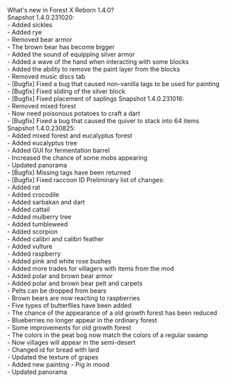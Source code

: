 What's new in Forest X Reborn 1.4.0?<br />
Snapshot 1.4.0.231020:
<br /> - Added sickles
<br /> - Added rye
<br /> - Removed bear armor
<br /> - The brown bear has become bigger
<br /> - Added the sound of equipping silver armor
<br /> - Added a wave of the hand when interacting with some blocks
<br /> - Added the ability to remove the paint layer from the blocks
<br /> - Removed music discs tab
<br /> - [Bugfix] Fixed a bug that caused non-vanilla tags to be used for painting
<br /> - [Bugfix] Fixed sliding of the silver block
<br /> - [Bugfix] Fixed placement of saplings
Snapshot 1.4.0.231016:
<br /> - Removed mixed forest
<br /> - Now need poisonous potatoes to craft a dart
<br /> - [Bugfix] Fixed a bug that caused the quiver to stack into 64 items
Snapshot 1.4.0.230825:
<br /> - Added mixed forest and eucalyptus forest
<br /> - Added eucalyptus tree
<br /> - Added GUI for fermentation barrel
<br /> - Increased the chance of some mobs appearing
<br /> - Updated panorama
<br /> - [Bugfix] Missing tags have been returned
<br /> - [Bugfix] Fixed raccoon ID
Preliminary list of changes:
<br /> - Added rat
<br /> - Added crocodile
<br /> - Added sarbakan and dart
<br /> - Added cattail
<br /> - Added mulberry tree
<br /> - Added tumbleweed
<br /> - Added scorpion
<br /> - Added calibri and calibri feather
<br /> - Added vulture
<br /> - Added raspberry
<br /> - Added pink and white rose bushes
<br /> - Added more trades for villagers with items from the mod
<br /> - Added polar and brown bear armor
<br /> - Added polar and brown bear pelt and carpets
<br /> - Pelts can be dropped from bears
<br /> - Brown bears are now reacting to raspberries
<br /> - Five types of butterflies have been added
<br /> - The chance of the appearance of a old growth forest has been reduced
<br /> - Blueberries no longer appear in the ordinary forest
<br /> - Some improvements for old growth forest
<br /> - The colors in the peat bog now match the colors of a regular swamp
<br /> - Now villages will appear in the semi-desert
<br /> - Changed id for bread with lard
<br /> - Updated the texture of grapes
<br /> - Added new painting - Pig in mood
<br /> - Updated panorama